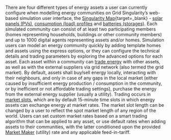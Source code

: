 There are four different types of energy assets a user can currently configure when modelling energy communities on Grid Singularity’s web-based simulation user interface, the [Singularity Map](https://gridsingularity.com/singularity-map){target=_blank} - [solar panels (PVs)](solar-panels.md), [consumption (load) profiles](consumption.md) and [batteries (storages)](battery.md). Each simulated community can consist of at least two participating members (homes representing households, buildings or other community members) and up to 1000 digital agents representing assets and/or homes. Simulation users can model an energy community quickly by adding template homes and assets using the express options, or they can configure the technical details and trading parameters by exploring the advanced options for each asset. Each asset within a community can  [trade energy](default-trading-strategy.md) with other assets, as well as  with the external suppliers via grid network (also termed the grid market). By default, assets shall buy/sell energy locally, interacting with their neighbours, and only in case of any gaps in the local market (either caused by insufficient energy production / consumption in the community, or by inefficient or not affordable trading settings), purchase the energy from the external energy supplier (usually a utility). Trading occurs in [market slots](market-types.md#market-slots), which are by default 15-minute time slots in which energy assets can exchange energy at market rates. The market slot length can be changed by a user to reflect the spot market length of any region of the world. Users can set custom market rates based on a smart trading algorithm that can be applied to any asset, or use default rates when adding assets to their communities, with the latter conditioned upon the provided [Market Maker](model-market-maker.md) (utility) rate and any applicable feed-in-tariff.
